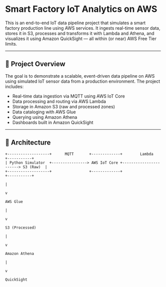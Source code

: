# Smart Factory IoT Analytics on AWS

This is an end-to-end IoT data pipeline project that simulates a smart factory production line using AWS services. It ingests real-time sensor data, stores it in S3, processes and transforms it with Lambda and Athena, and visualizes it using Amazon QuickSight — all within (or near) AWS Free Tier limits.

---

## 📌 Project Overview

The goal is to demonstrate a scalable, event-driven data pipeline on AWS using simulated IoT sensor data from a production environment. The project includes:

- Real-time data ingestion via MQTT using AWS IoT Core
- Data processing and routing via AWS Lambda
- Storage in Amazon S3 (raw and processed zones)
- Data cataloging with AWS Glue
- Querying using Amazon Athena
- Dashboards built in Amazon QuickSight

---

## 🧱 Architecture

```plaintext
+-------------------+      MQTT       +-------------+        Lambda         +-----------+
| Python Simulator  +----------------> AWS IoT Core +-----------------------> S3 (Raw)  |
+-------------------+                 +-------------+                        +-----------+
                                                                                   |
                                                                                   v
                                                                               AWS Glue
                                                                                   |
                                                                                   v
                                                                              S3 (Processed)
                                                                                   |
                                                                                   v
                                                                              Amazon Athena
                                                                                   |
                                                                                   v
                                                                              QuickSight


